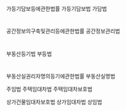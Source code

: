 #
가등기담보등에관한법률
가등기담보법
가담법

#
공간정보의구축및관리등에관한법률
공간정보관리법

#
부동산등기법
부등법

#
부동산실권리자명의등기에관한법률
부동산실명법


주임법
주택임대차법
주택임대차보호법

상가건물임대차보호법
상가임대차법
상임법